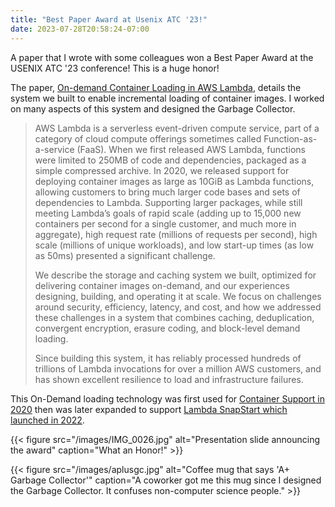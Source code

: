 ```yaml
---
title: "Best Paper Award at Usenix ATC '23!"
date: 2023-07-28T20:58:24-07:00
---
```


A paper that I wrote with some colleagues won a Best Paper Award at the USENIX ATC '23 conference! This is a huge honor!

The paper, [On-demand Container Loading in AWS Lambda](https://www.usenix.org/conference/atc23/presentation/brooker), details the system we built to enable incremental loading of container images. I worked on many aspects of this system and designed the Garbage Collector. 

> AWS Lambda is a serverless event-driven compute service, part of a category of cloud compute offerings sometimes called Function-as-a-service (FaaS). When we first released AWS Lambda, functions were limited to 250MB of code and dependencies, packaged as a simple compressed archive. In 2020, we released support for deploying container images as large as 10GiB as Lambda functions, allowing customers to bring much larger code bases and sets of dependencies to Lambda. Supporting larger packages, while still meeting Lambda’s goals of rapid scale (adding up to 15,000 new containers per second for a single customer, and much more in aggregate), high request rate (millions of requests per second), high scale (millions of unique workloads), and low start-up times (as low as 50ms) presented a significant challenge.
>
>We describe the storage and caching system we built, optimized for delivering container images on-demand, and our experiences designing, building, and operating it at scale. We focus on challenges around security, efficiency, latency, and cost, and how we addressed these challenges in a system that combines caching, deduplication, convergent encryption, erasure coding, and block-level demand loading.
>
>Since building this system, it has reliably processed hundreds of trillions of Lambda invocations for over a million AWS customers, and has shown excellent resilience to load and infrastructure failures.

This On-Demand loading technology was first used for [Container Support in 2020](https://aws.amazon.com/blogs/aws/new-for-aws-lambda-container-image-support/) then was later expanded to support [Lambda SnapStart which launched in 2022](https://aws.amazon.com/blogs/aws/new-accelerate-your-lambda-functions-with-lambda-snapstart/). 

{{< figure src="/images/IMG_0026.jpg" alt="Presentation slide announcing the award" caption="What an Honor!" >}}

{{< figure src="/images/aplusgc.jpg" alt="Coffee mug that says 'A+ Garbage Collector'" caption="A coworker got me this mug since I designed the Garbage Collector. It confuses non-computer science people." >}}
